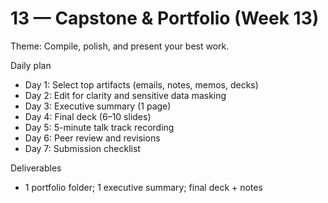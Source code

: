 # 13 — Capstone & Portfolio (Week 13)

Theme: Compile, polish, and present your best work.

Daily plan
- Day 1: Select top artifacts (emails, notes, memos, decks)
- Day 2: Edit for clarity and sensitive data masking
- Day 3: Executive summary (1 page)
- Day 4: Final deck (6–10 slides)
- Day 5: 5-minute talk track recording
- Day 6: Peer review and revisions
- Day 7: Submission checklist

Deliverables
- 1 portfolio folder; 1 executive summary; final deck + notes
